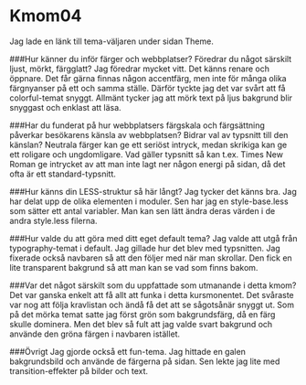 Kmom04
===============================



Jag lade en länk till tema-väljaren under sidan Theme.


###Hur känner du inför färger och webbplatser? Föredrar du något särskilt ljust, mörkt, färgglatt?
Jag föredrar mycket vitt. Det känns renare och öppnare. Det får gärna finnas någon accentfärg, men inte för många olika färgnyanser på ett och samma ställe. Därför tyckte jag det var svårt att få colorful-temat snyggt. Allmänt tycker jag att mörk text på ljus bakgrund blir snyggast och enklast att läsa.


###Har du funderat på hur webbplatsers färgskala och färgsättning påverkar besökarens känsla av webbplatsen? Bidrar val av typsnitt till den känslan?
Neutrala färger kan ge ett seriöst intryck, medan skrikiga kan ge ett roligare och ungdomligare. Vad gäller typsnitt så kan t.ex. Times New Roman ge intrycket av att man inte lagt ner någon energi på sidan, då det ofta är ett standard-typsnitt.


###Hur känns din LESS-struktur så här långt?
Jag tycker det känns bra. Jag har delat upp de olika elementen i moduler. Sen har jag en style-base.less som sätter ett antal variabler. Man kan sen lätt ändra deras värden i de andra style.less filerna.


###Hur valde du att göra med ditt eget default tema?
Jag valde att utgå från typography-temat i default. Jag gillade hur det blev med typsnitten. Jag fixerade också navbaren så att den följer med när man skrollar. Den fick en lite transparent bakgrund så att man kan se vad som finns bakom.  


###Var det något särskilt som du uppfattade som utmanande i detta kmom?
Det var ganska enkelt att få allt att funka i detta kursmonentet. Det svåraste var nog att följa kravlistan och ändå få det att se sågotsånär snyggt ut. Som på det mörka temat satte jag först grön som bakgrundsfärg, då en färg skulle dominera. Men det blev så fult att jag valde svart bakgrund och använde den gröna färgen i navbaren istället.

###Övrigt
Jag gjorde också ett fun-tema. Jag hittade en galen bakgrundsbild och använde de färgerna på sidan. Sen lekte jag lite med transition-effekter på bilder och text.
